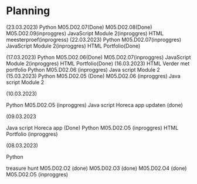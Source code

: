 # Planning
(23.03.2023)
Python
	M05.D02.07(Done)
	M05.D02.08(Done)
	M05.D02.09(inproggres)
JavaScript
	Module 2(inproggres)
HTML
	meesterproef(inprogress)
(22.03.2023)
Python
	M05.D02.07(inproggres)
JavaScript
	Module 2(inproggres)
HTML
	Portfolio(Done)

(17.03.2023)
Python
	M05.D02.06(Done)
	M05.D02.07(inproggres)
JavaScript
	Module 2(inproggres)
HTML
	Portfolio(Done)
(16.03.2023)
HTML
	Verder met portfolio
Python
	M05.D02.06 (inproggres)
Java script 
	Module 2
(15.03.2023)
Python
	M05.D02.05 (Done)
	M05.D02.06 (inproggres)
Java script
	Module 2

(10.03.2023)

Python
	M05.D02.O5 (inproggres)
Java script
	Horeca app updaten (done)

(09.03.2023

Java script
	Horeca app (Done)
Python
	M05.D02.O5 (inproggres)
HTML
	Portfolio (inproggres)

(08.03.2023)

Python

treasure hunt
	M05.D02.O2 (done)
	M05.D02.O3 (done)
	M05.D02.O4 (done)
	M05.D02.O5 (inproggres)




